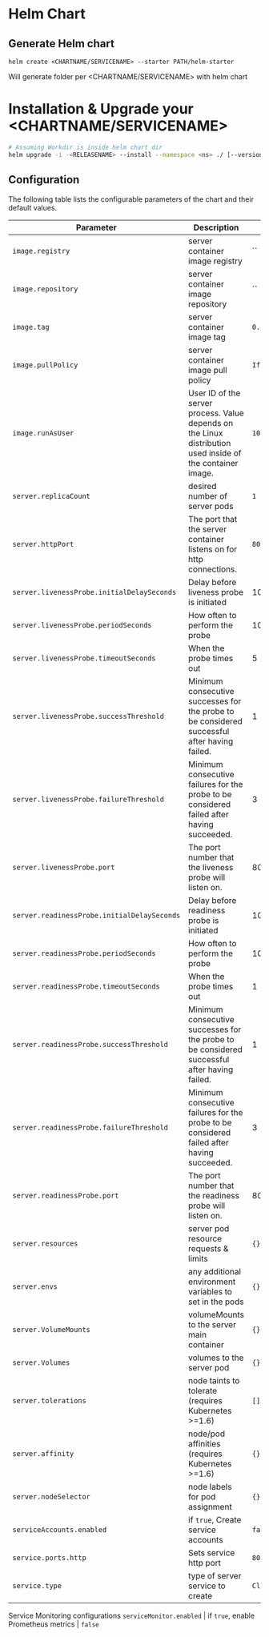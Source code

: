 # <CHARTNAME> Helm Chart

## Generate Helm chart 

 ```
 helm create <CHARTNAME/SERVICENAME> --starter PATH/helm-starter

 ```
 Will generate folder per <CHARTNAME/SERVICENAME> with helm chart  

# Installation & Upgrade your <CHARTNAME/SERVICENAME> 
```sh
# Assuming Workdir is inside helm chart dir
helm upgrade -i -<RELEASENAME> --install --namespace <ns> ./ [--version CHART-VERSION] --debug
```

## Configuration

The following table lists the configurable parameters of the chart and their default values.

Parameter | Description | Default
--- | --- | ---
`image.registry` | server container image registry | ``
`image.repository` | server container image repository | ``
`image.tag` | server container image tag | `0.0.0`
`image.pullPolicy` | server container image pull policy | `IfNotPresent`
`image.runAsUser` | User ID of the server process. Value depends on the Linux distribution used inside of the container image. | `101`
`server.replicaCount` | desired number of server pods | `1`
`server.httpPort` | The port that the server container listens on for http connections. | `80`
`server.livenessProbe.initialDelaySeconds` | Delay before liveness probe is initiated | 10
`server.livenessProbe.periodSeconds` | How often to perform the probe | 10
`server.livenessProbe.timeoutSeconds` | When the probe times out | 5
`server.livenessProbe.successThreshold` | Minimum consecutive successes for the probe to be considered successful after having failed. | 1
`server.livenessProbe.failureThreshold` | Minimum consecutive failures for the probe to be considered failed after having succeeded. | 3
`server.livenessProbe.port` | The port number that the liveness probe will listen on. | 8080
`server.readinessProbe.initialDelaySeconds` | Delay before readiness probe is initiated | 10
`server.readinessProbe.periodSeconds` | How often to perform the probe | 10
`server.readinessProbe.timeoutSeconds` | When the probe times out | 1
`server.readinessProbe.successThreshold` | Minimum consecutive successes for the probe to be considered successful after having failed. | 1
`server.readinessProbe.failureThreshold` | Minimum consecutive failures for the probe to be considered failed after having succeeded. | 3
`server.readinessProbe.port` | The port number that the readiness probe will listen on. | 8080
`server.resources` | server pod resource requests & limits | `{}`
`server.envs` | any additional environment variables to set in the pods | `{}`
`server.VolumeMounts` |  volumeMounts to the server main container | `{}`
`server.Volumes` |  volumes to the server pod | `{}`
`server.tolerations` | node taints to tolerate (requires Kubernetes >=1.6) | `[]`
`server.affinity` | node/pod affinities (requires Kubernetes >=1.6) | `{}`
`server.nodeSelector` | node labels for pod assignment | `{}`
`serviceAccounts.enabled` | if `true`, Create service accounts | `false`
`service.ports.http` | Sets service http port | `80`
`service.type` | type of server service to create | `ClusterIP`
Service Monitoring configurations 
`serviceMonitor.enabled` | if `true`, enable Prometheus metrics | `false`